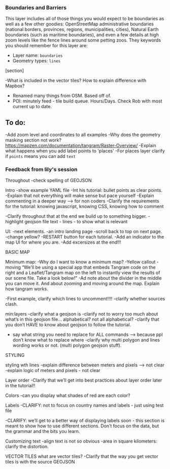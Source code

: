 ### Boundaries and Barriers

This layer includes all of those things you would expect to be boundaries as well as a few other goodies: OpenStreetMap administrative boundaries (national borders, provinces, regions, municipalities, cities), Natural Earth boundaries (such as maritime boundaries), and even a few details at high zoom levels like the fence lines around some petting zoos. They keywords you should remember for this layer are:

* Layer name: `boundaries`
* Geometry types: `lines`

[section]

-What is included in the vector tiles? How to explain difference with Mapbox?
* Renamed many things from OSM. Based off of.
* POI: minutely feed - tile build queue. Hours/Days. Check Rob with most current up to date.

## To do:

-Add zoom level and coordinates to all examples
-Why does the geometry masking section not work? https://mapzen.com/documentation/tangram/Raster-Overview/
-Explain what happens when you add label points to 'places'
-For places layer clarify if `points` means you can add `text`

### Feedback from lily's session
Throughout
-check spelling of GEOJSON

Intro
-show example YAML file
-Int his tutorial: bullet points as clear points.
-Explain that not everything will make sense but pace yourself
-Explain commenting in a deeper way —> for non coders
-Clarify the requirements for the tutorial: knowing javascript, knowing CSS, knowing how to comment

-Clarify throughout that at the end we build up to something bigger.
-highlight geojson file text - lines - to show what is relevant

UI:
-next elements.
-an intro landing page
-scroll back to top on next page.
-change yellow?
-RESTART button for each tutorial.
-Add an indicator to the map UI for where you are.
-Add excersizes at the end!!!

BASIC MAP

Minimum map:
-Why do I want to know a minimum map?
-Yellow callout - moving “We'll be using a special app that embeds Tangram code on the right and a Leaflet/Tangram map on the left to instantly view the results of our scene file. Take a look below!”
-Ad note about the divider in the middle you can move it. And about zooming and moving around the map. Explain how tangram works.

-First example, clarify which lines to uncomment!!!!
-clarify whether sources clash.

min:layers
-clarify what a geojson is
-clarify not to worry too much about what’s in this geojson file… alphabetical? not all alphabetical?
-clarify that you don’t HAVE to know about geojson to follow the tutorial.
- say what string you need to replace for ALL commands —> because ppl don’t know what to replace where
-clarify why multi polygon and lines wording works or not. (multi polygon geojson stuff).

STYLING

styling wth lines
-explain difference between meters and pixels —> not clear
-explain logic of meters and pixels - not clear

Layer order
-Clarify that we’ll get into best practices about layer order later in the tutorial!!

Colors
-can you display what shades of red are each color?

Labels
-CLARIFY: not to focus on country names and labels - just using test file

-CLARIFY: we’ll get to a better way of displaying labels soon - this section is meant to show how to use different sections. Don’t focus on the data, but the grammar and the bits you learn.

Customizing text
-align text is not so obvious
-area in square kilometers: clarify the distortion.

VECTOR TILES
what are vector tiles?
-Clarify that the way you get vector tiles is with the source GEOJSON
